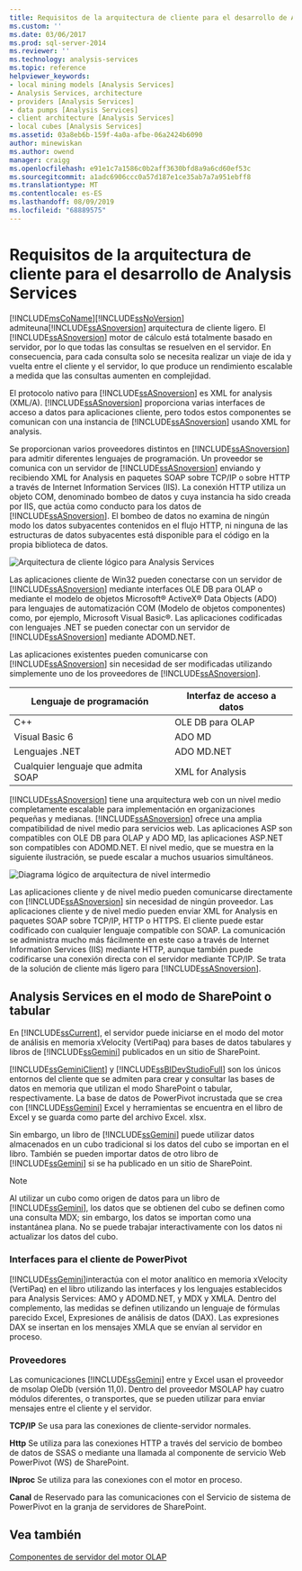 ```yaml
---
title: Requisitos de la arquitectura de cliente para el desarrollo de Analysis Services | Microsoft Docs
ms.custom: ''
ms.date: 03/06/2017
ms.prod: sql-server-2014
ms.reviewer: ''
ms.technology: analysis-services
ms.topic: reference
helpviewer_keywords:
- local mining models [Analysis Services]
- Analysis Services, architecture
- providers [Analysis Services]
- data pumps [Analysis Services]
- client architecture [Analysis Services]
- local cubes [Analysis Services]
ms.assetid: 03a8eb6b-159f-4a0a-afbe-06a2424b6090
author: minewiskan
ms.author: owend
manager: craigg
ms.openlocfilehash: e91e1c7a1586c0b2aff3630bfd8a9a6cd60ef53c
ms.sourcegitcommit: a1adc6906ccc0a57d187e1ce35ab7a7a951ebff8
ms.translationtype: MT
ms.contentlocale: es-ES
ms.lasthandoff: 08/09/2019
ms.locfileid: "68889575"
---
```

# <a name="client-architecture-requirements-for-analysis-services-development"></a>Requisitos de la arquitectura de cliente para el desarrollo de Analysis Services
  [!INCLUDE[msCoName](../../../includes/msconame-md.md)][!INCLUDE[ssNoVersion](../../../includes/ssnoversion-md.md)] admiteuna[!INCLUDE[ssASnoversion](../../../includes/ssasnoversion-md.md)] arquitectura de cliente ligero. El [!INCLUDE[ssASnoversion](../../../includes/ssasnoversion-md.md)] motor de cálculo está totalmente basado en servidor, por lo que todas las consultas se resuelven en el servidor. En consecuencia, para cada consulta solo se necesita realizar un viaje de ida y vuelta entre el cliente y el servidor, lo que produce un rendimiento escalable a medida que las consultas aumenten en complejidad.  
  
 El protocolo nativo para [!INCLUDE[ssASnoversion](../../../includes/ssasnoversion-md.md)] es XML for analysis (XML/A). [!INCLUDE[ssASnoversion](../../../includes/ssasnoversion-md.md)] proporciona varias interfaces de acceso a datos para aplicaciones cliente, pero todos estos componentes se comunican con una instancia de [!INCLUDE[ssASnoversion](../../../includes/ssasnoversion-md.md)] usando XML for analysis.  
  
 Se proporcionan varios proveedores distintos en [!INCLUDE[ssASnoversion](../../../includes/ssasnoversion-md.md)] para admitir diferentes lenguajes de programación. Un proveedor se comunica con un servidor de [!INCLUDE[ssASnoversion](../../../includes/ssasnoversion-md.md)] enviando y recibiendo XML for Analysis en paquetes SOAP sobre TCP/IP o sobre HTTP a través de Internet Information Services (IIS). La conexión HTTP utiliza un objeto COM, denominado bombeo de datos y cuya instancia ha sido creada por IIS, que actúa como conducto para los datos de [!INCLUDE[ssASnoversion](../../../includes/ssasnoversion-md.md)]. El bombeo de datos no examina de ningún modo los datos subyacentes contenidos en el flujo HTTP, ni ninguna de las estructuras de datos subyacentes está disponible para el código en la propia biblioteca de datos.  
  
 ![Arquitectura de cliente lógico para Analysis Services](https://docs.microsoft.com/analysis-services/analysis-services/dev-guide/media/as-clientarch9.gif "Arquitectura de cliente lógico para Analysis Services")  
  
 Las aplicaciones cliente de Win32 pueden conectarse con un servidor de [!INCLUDE[ssASnoversion](../../../includes/ssasnoversion-md.md)] mediante interfaces OLE DB para OLAP o mediante el modelo de objetos Microsoft® ActiveX® Data Objects (ADO) para lenguajes de automatización COM (Modelo de objetos componentes) como, por ejemplo, Microsoft Visual Basic®. Las aplicaciones codificadas con lenguajes .NET se pueden conectar con un servidor de [!INCLUDE[ssASnoversion](../../../includes/ssasnoversion-md.md)] mediante ADOMD.NET.  
  
 Las aplicaciones existentes pueden comunicarse con [!INCLUDE[ssASnoversion](../../../includes/ssasnoversion-md.md)] sin necesidad de ser modificadas utilizando simplemente uno de los proveedores de [!INCLUDE[ssASnoversion](../../../includes/ssasnoversion-md.md)].  
  
|Lenguaje de programación|Interfaz de acceso a datos|  
|--------------------------|---------------------------|  
|C++|OLE DB para OLAP|  
|Visual Basic 6|ADO MD|  
|Lenguajes .NET|ADO MD.NET|  
|Cualquier lenguaje que admita SOAP|XML for Analysis|  
  
 [!INCLUDE[ssASnoversion](../../../includes/ssasnoversion-md.md)] tiene una arquitectura web con un nivel medio completamente escalable para implementación en organizaciones pequeñas y medianas. [!INCLUDE[ssASnoversion](../../../includes/ssasnoversion-md.md)] ofrece una amplia compatibilidad de nivel medio para servicios web. Las aplicaciones ASP son compatibles con OLE DB para OLAP y ADO MD, las aplicaciones ASP.NET son compatibles con ADOMD.NET. El nivel medio, que se muestra en la siguiente ilustración, se puede escalar a muchos usuarios simultáneos.  
  
 ![Diagrama lógico de arquitectura de nivel intermedio](https://docs.microsoft.com/analysis-services/analysis-services/dev-guide/media/as-midtierarch9.gif "Diagrama lógico de arquitectura de nivel intermedio")  
  
 Las aplicaciones cliente y de nivel medio pueden comunicarse directamente con [!INCLUDE[ssASnoversion](../../../includes/ssasnoversion-md.md)] sin necesidad de ningún proveedor. Las aplicaciones cliente y de nivel medio pueden enviar XML for Analysis en paquetes SOAP sobre TCP/IP, HTTP o HTTPS. El cliente puede estar codificado con cualquier lenguaje compatible con SOAP. La comunicación se administra mucho más fácilmente en este caso a través de Internet Information Services (IIS) mediante HTTP, aunque también puede codificarse una conexión directa con el servidor mediante TCP/IP. Se trata de la solución de cliente más ligero para [!INCLUDE[ssASnoversion](../../../includes/ssasnoversion-md.md)].  
  
## <a name="analysis-services-in-tabular-or-sharepoint-mode"></a>Analysis Services en el modo de SharePoint o tabular  
 En [!INCLUDE[ssCurrent](../../../includes/sscurrent-md.md)], el servidor puede iniciarse en el modo del motor de análisis en memoria xVelocity (VertiPaq) para bases de datos tabulares y libros de [!INCLUDE[ssGemini](../../../includes/ssgemini-md.md)] publicados en un sitio de SharePoint.  
  
 [!INCLUDE[ssGeminiClient](../../../includes/ssgeminiclient-md.md)] y [!INCLUDE[ssBIDevStudioFull](../../../includes/ssbidevstudiofull-md.md)] son los únicos entornos del cliente que se admiten para crear y consultar las bases de datos en memoria que utilizan el modo SharePoint o tabular, respectivamente. La base de datos de PowerPivot incrustada que se crea con [!INCLUDE[ssGemini](../../../includes/ssgemini-md.md)] Excel y herramientas se encuentra en el libro de Excel y se guarda como parte del archivo Excel. xlsx.  
  
 Sin embargo, un libro de [!INCLUDE[ssGemini](../../../includes/ssgemini-md.md)] puede utilizar datos almacenados en un cubo tradicional si los datos del cubo se importan en el libro. También se pueden importar datos de otro libro de [!INCLUDE[ssGemini](../../../includes/ssgemini-md.md)] si se ha publicado en un sitio de SharePoint.  
  
> [!NOTE]  
>  Al utilizar un cubo como origen de datos para un libro de [!INCLUDE[ssGemini](../../../includes/ssgemini-md.md)], los datos que se obtienen del cubo se definen como una consulta MDX; sin embargo, los datos se importan como una instantánea plana. No se puede trabajar interactivamente con los datos ni actualizar los datos del cubo.  
  
### <a name="interfaces-for-powerpivot-client"></a>Interfaces para el cliente de PowerPivot  
 [!INCLUDE[ssGemini](../../../includes/ssgemini-md.md)]interactúa con el motor analítico en memoria xVelocity (VertiPaq) en el libro utilizando las interfaces y los lenguajes establecidos para Analysis Services: AMO y ADOMD.NET, y MDX y XMLA. Dentro del complemento, las medidas se definen utilizando un lenguaje de fórmulas parecido Excel, Expresiones de análisis de datos (DAX). Las expresiones DAX se insertan en los mensajes XMLA que se envían al servidor en proceso.  
  
### <a name="providers"></a>Proveedores  
 Las comunicaciones [!INCLUDE[ssGemini](../../../includes/ssgemini-md.md)] entre y Excel usan el proveedor de msolap OleDb (versión 11,0). Dentro del proveedor MSOLAP hay cuatro módulos diferentes, o transportes, que se pueden utilizar para enviar mensajes entre el cliente y el servidor.  
  
 **TCP/IP** Se usa para las conexiones de cliente-servidor normales.  
  
 **Http** Se utiliza para las conexiones HTTP a través del servicio de bombeo de datos de SSAS o mediante una llamada al componente de servicio Web PowerPivot (WS) de SharePoint.  
  
 **INproc** Se utiliza para las conexiones con el motor en proceso.  
  
 **Canal** de Reservado para las comunicaciones con el Servicio de sistema de PowerPivot en la granja de servidores de SharePoint.  
  
## <a name="see-also"></a>Vea también  
 [Componentes de servidor del motor OLAP](olap-engine-server-components.md)  
  
  
